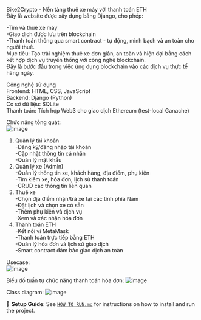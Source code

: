 Bike2Crypto - Nền tảng thuê xe máy với thanh toán ETH  
Đây là website được xây dựng bằng Django, cho phép:  

-Tìm và thuê xe máy  
-Giao dịch được lưu trên blockchain  
-Thanh toán thông qua smart contract - tự động, minh bạch và an toàn cho người thuê.  
Mục tiêu: Tạo trải nghiệm thuê xe đơn giản, an toàn và hiện đại bằng cách kết hợp dịch vụ truyền thống với công nghệ blockchain.  
Đây là bước đầu trong việc ứng dụng blockchain vào các dịch vụ thực tế hàng ngày.  

Công nghệ sử dụng  
Frontend: HTML, CSS, JavaScript​  
Backend: Django (Python)​  
Cơ sở dữ liệu: SQLite​  
Thanh toán: Tích hợp Web3 cho giao dịch Ethereum (test-local Ganache)  

Chức năng tổng quát:  
![image](https://github.com/user-attachments/assets/7c45bbba-3023-4d66-bcef-19411d76e0ca)
1. Quản lý tài khoản  
-Đăng ký/đăng nhập tài khoản  
-Cập nhật thông tin cá nhân  
-Quản lý mật khẩu  
2. Quản lý xe (Admin)  
-Quản lý thông tin xe, khách hàng, địa điểm, phụ kiện  
-Tìm kiếm xe, hóa đơn, lịch sử thanh toán  
-CRUD các thông tin liên quan  
3. Thuê xe  
-Chọn địa điểm nhận/trả xe tại các tỉnh phía Nam  
-Đặt lịch và chọn xe có sẵn  
-Thêm phụ kiện và dịch vụ  
-Xem và xác nhận hóa đơn  
4. Thanh toán ETH  
-Kết nối ví MetaMask  
-Thanh toán trực tiếp bằng ETH  
-Quản lý hóa đơn và lịch sử giao dịch  
-Smart contract đảm bảo giao dịch an toàn  

Usecase:  
![image](https://github.com/user-attachments/assets/f7b0b98f-3385-4f6c-9101-09f0d3947187)

Biểu đồ tuần tự chức năng thanh toán hóa đơn:
![image](https://github.com/user-attachments/assets/474e193a-0f5a-460f-bbad-ed2e70483eb3)

Class diagram:
![image](https://github.com/user-attachments/assets/00e24a11-ec3f-4964-bb85-4c52eafe1c4c)

📘 **Setup Guide**: See [`HOW_TO_RUN.md`](./HOW_TO_RUN.md) for instructions on how to install and run the project.
